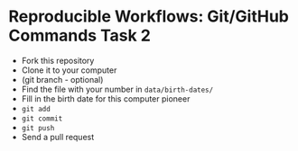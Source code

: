 # Reproducible Workflows: Git/GitHub Commands Task 2

* Fork this repository
* Clone it to your computer
* (git branch - optional)
* Find the file with your number in `data/birth-dates/`
* Fill in the birth date for this computer pioneer
* `git add`
* `git commit`
* `git push`
* Send a pull request

